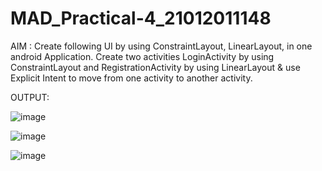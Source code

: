 # MAD_Practical-4_21012011148

AIM : Create following UI by using ConstraintLayout, LinearLayout, in one android Application. Create two activities LoginActivity by using ConstraintLayout and RegistrationActivity by using LinearLayout & use Explicit Intent to move from one activity to another activity.

OUTPUT:

![image](https://github.com/Rutul5440/MAD_Practical-4_21012011148/assets/121927117/bd8afe03-1d6c-461f-a4a9-4308a39b2cb3)

![image](https://github.com/Rutul5440/MAD_Practical-4_21012011148/assets/121927117/7d61f419-de06-4b5a-8835-958d366984fd)

![image](https://github.com/Rutul5440/MAD_Practical-4_21012011148/assets/121927117/347ca1c4-89c7-4b95-9df9-077f507ec8e1)
